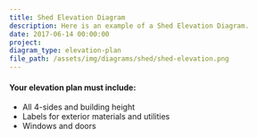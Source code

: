 ```yaml
---
title: Shed Elevation Diagram
description: Here is an example of a Shed Elevation Diagram.
date: 2017-06-14 00:00:00
project:
diagram_type: elevation-plan
file_path: /assets/img/diagrams/shed/shed-elevation.png
---
```



#### Your elevation plan must include:

* All 4-sides and building height
* Labels for exterior materials and utilities
* Windows and doors